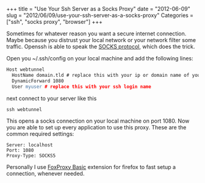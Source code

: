 +++
title = "Use Your Ssh Server as a Socks Proxy"
date = "2012-06-09"
slug = "2012/06/09/use-your-ssh-server-as-a-socks-proxy"
Categories = ["ssh", "socks proxy", "browser"]
+++

Sometimes for whatever reason you want a secure internet connection. Maybe
because you distrust your local network or your network filter some traffic.
Openssh is able to speak the
[SOCKS protocol](http://en.wikipedia.org/wiki/SOCKS), which does the trick.

Open you ~/.ssh/config on your local machine and add the following lines:

```apache ~/.ssh/config
Host webtunnel
  HostName domain.tld # replace this with your ip or domain name of your server
  DynamicForward 1080
  User myuser # replace this with your ssh login name
```

next connect to your server like this

```console
ssh webtunnel
```

This opens a socks connection on your local machine on port 1080. Now you are
able to set up every application to use this proxy. These are the common
required settings:

```
Server: localhost
Port: 1080
Proxy-Type: SOCKS5
```

Personally I use [FoxProxy Basic](http://getfoxyproxy.org/) extension for
firefox to fast setup a connection, whenever needed.
